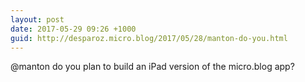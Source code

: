 ```yaml
---
layout: post
date: 2017-05-29 09:26 +1000
guid: http://desparoz.micro.blog/2017/05/28/manton-do-you.html
---
```

@manton do you plan to build an iPad version of the micro.blog app?
